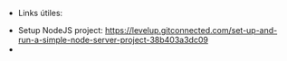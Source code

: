 * Links útiles:

- Setup NodeJS project: https://levelup.gitconnected.com/set-up-and-run-a-simple-node-server-project-38b403a3dc09
- 